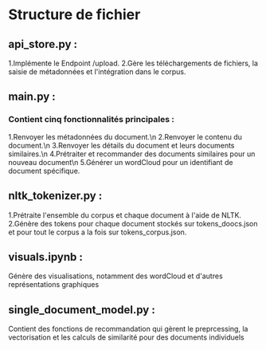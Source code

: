 # Structure de fichier

## api_store.py :
1.Implémente le Endpoint /upload.
2.Gère les téléchargements de fichiers, la saisie de métadonnées et l'intégration dans le corpus.

## main.py :
### Contient cinq fonctionnalités principales :
1.Renvoyer les métadonnées du document.\n
2.Renvoyer le contenu du document.\n
3.Renvoyer les détails du document et leurs documents similaires.\n
4.Prétraiter et recommander des documents similaires pour un nouveau document\n
5.Générer un wordCloud pour un identifiant de document spécifique.

## nltk_tokenizer.py :
1.Prétraite l'ensemble du corpus et chaque document à l'aide de NLTK.
2.Génère des tokens pour chaque document stockés sur tokens_doocs.json et pour tout le corpus a la fois sur tokens_corpus.json.

## visuals.ipynb :
Génère des visualisations, notamment des wordCloud et d'autres représentations graphiques

## single_document_model.py :
Contient des fonctions de recommandation qui gèrent le preprcessing, la vectorisation et les calculs de similarité pour des documents individuels
